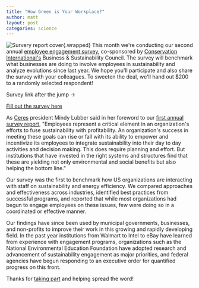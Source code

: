 ```yaml
---
title: "How Green is Your Workplace?"
author: matt
layout: post
categories: science
---
```


![Survery report cover](http://attachments.brighterplanet.com/press_items/local_copies/55/thumbnail/employee_engagement_2009.png?1265816076){.wrapped} This month we're conducting our second annual [employee engagement survey](https://brighterplanet.wufoo.com/forms/how-green-is-your-workplace/), co-sponsored by [Conservation International's](http://www.conservation.org/Pages/default.aspx) Business & Sustainability Council. The survey will benchmark what businesses are doing to involve employees in sustainability and analyze evolutions since last year. We hope you'll participate and also share the survey with your colleagues. To sweeten the deal, we'll hand out $200 to a randomly selected respondent!

Survey link after the jump &rarr;
 
<!-- more start -->
[Fill out the survey here](https://brighterplanet.wufoo.com/forms/how-green-is-your-workplace/)

As [Ceres](http://www.ceres.org/) president Mindy Lubber said in her foreword to our [first annual survey report](http://attachments.brighterplanet.com/press_items/local_copies/55/original/employee_engagement_2009.pdf?1265816076), "Employees represent a critical element in an organization's efforts to fuse sustainability with profitability. An organization's success in meeting these goals can rise or fall with its ability to empower and incentivize its employees to integrate sustainability into their day to day activities and decision making. This does require planning and effort. But institutions that have invested in the right systems and structures find that these are yielding not only environmental and social benefits but also helping the bottom line."

Our survey was the first to benchmark how US organizations are interacting with staff on sustainability and energy efficiency. We compared approaches and effectiveness across industries, identified best practices from successful programs, and reported that while most organizations had begun to engage employees on these issues, few were doing so in a coordinated or effective manner.

Our findings have since been used by municipal governments, businesses, and non-profits to improve their work in this growing and rapidly developing  field. In the past year institutions from Walmart to Intel to eBay have learned from experience with engagement programs, organizations such as the National Environmental Education Foundation have adopted research and advancement of sustainability engagement as major priorities, and federal agencies have begun responding to an executive order for quantified progress on this front.

Thanks for [taking part](https://brighterplanet.wufoo.com/forms/how-green-is-your-workplace/) and helping spread the word!
<!-- more end -->

